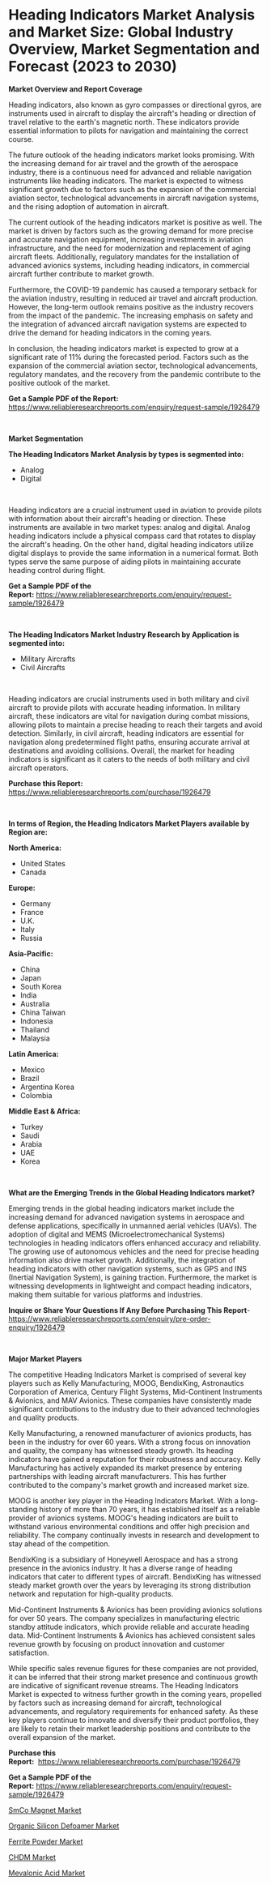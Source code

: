 <p><h1>Heading Indicators Market Analysis and Market Size: Global Industry Overview, Market Segmentation and Forecast (2023 to 2030)</h1></p><p><strong>Market Overview and Report Coverage</strong></p>
<p><p>Heading indicators, also known as gyro compasses or directional gyros, are instruments used in aircraft to display the aircraft's heading or direction of travel relative to the earth's magnetic north. These indicators provide essential information to pilots for navigation and maintaining the correct course.</p><p>The future outlook of the heading indicators market looks promising. With the increasing demand for air travel and the growth of the aerospace industry, there is a continuous need for advanced and reliable navigation instruments like heading indicators. The market is expected to witness significant growth due to factors such as the expansion of the commercial aviation sector, technological advancements in aircraft navigation systems, and the rising adoption of automation in aircraft.</p><p>The current outlook of the heading indicators market is positive as well. The market is driven by factors such as the growing demand for more precise and accurate navigation equipment, increasing investments in aviation infrastructure, and the need for modernization and replacement of aging aircraft fleets. Additionally, regulatory mandates for the installation of advanced avionics systems, including heading indicators, in commercial aircraft further contribute to market growth.</p><p>Furthermore, the COVID-19 pandemic has caused a temporary setback for the aviation industry, resulting in reduced air travel and aircraft production. However, the long-term outlook remains positive as the industry recovers from the impact of the pandemic. The increasing emphasis on safety and the integration of advanced aircraft navigation systems are expected to drive the demand for heading indicators in the coming years.</p><p>In conclusion, the heading indicators market is expected to grow at a significant rate of 11% during the forecasted period. Factors such as the expansion of the commercial aviation sector, technological advancements, regulatory mandates, and the recovery from the pandemic contribute to the positive outlook of the market.</p></p>
<p><strong>Get a Sample PDF of the Report:</strong> <a href="https://www.reliableresearchreports.com/enquiry/request-sample/1926479">https://www.reliableresearchreports.com/enquiry/request-sample/1926479</a></p>
<p>&nbsp;</p>
<p><strong>Market Segmentation</strong></p>
<p><strong>The Heading Indicators Market Analysis by types is segmented into:</strong></p>
<p><ul><li>Analog</li><li>Digital</li></ul></p>
<p>&nbsp;</p>
<p><p>Heading indicators are a crucial instrument used in aviation to provide pilots with information about their aircraft's heading or direction. These instruments are available in two market types: analog and digital. Analog heading indicators include a physical compass card that rotates to display the aircraft's heading. On the other hand, digital heading indicators utilize digital displays to provide the same information in a numerical format. Both types serve the same purpose of aiding pilots in maintaining accurate heading control during flight.</p></p>
<p><strong>Get a Sample PDF of the Report:</strong>&nbsp;<a href="https://www.reliableresearchreports.com/enquiry/request-sample/1926479">https://www.reliableresearchreports.com/enquiry/request-sample/1926479</a></p>
<p>&nbsp;</p>
<p><strong>The Heading Indicators Market Industry Research by Application is segmented into:</strong></p>
<p><ul><li>Military Aircrafts</li><li>Civil Aircrafts</li></ul></p>
<p>&nbsp;</p>
<p><p>Heading indicators are crucial instruments used in both military and civil aircraft to provide pilots with accurate heading information. In military aircraft, these indicators are vital for navigation during combat missions, allowing pilots to maintain a precise heading to reach their targets and avoid detection. Similarly, in civil aircraft, heading indicators are essential for navigation along predetermined flight paths, ensuring accurate arrival at destinations and avoiding collisions. Overall, the market for heading indicators is significant as it caters to the needs of both military and civil aircraft operators.</p></p>
<p><strong>Purchase this Report:</strong>&nbsp; <a href="https://www.reliableresearchreports.com/purchase/1926479">https://www.reliableresearchreports.com/purchase/1926479</a></p>
<p>&nbsp;</p>
<p><strong>In terms of Region, the Heading Indicators Market Players available by Region are:</strong></p>
<p>
    <p> <strong> North America: </strong>
        <ul>
            <li>United States</li>
            <li>Canada</li>
        </ul>
        </p> 
    <p> <strong> Europe: </strong>
        <ul>
            <li>Germany</li>
            <li>France</li>
            <li>U.K.</li>
            <li>Italy</li>
            <li>Russia</li>
        </ul>
        </p> 
    <p> <strong> Asia-Pacific: </strong>
        <ul>
            <li>China</li>
            <li>Japan</li>
            <li>South Korea</li>
            <li>India</li>
            <li>Australia</li>
            <li>China Taiwan</li>
            <li>Indonesia</li>
            <li>Thailand</li>
            <li>Malaysia</li>
        </ul>
        </p> 
    <p> <strong> Latin America: </strong>
        <ul>
            <li>Mexico</li>
            <li>Brazil</li>
            <li>Argentina Korea</li>
            <li>Colombia</li>
        </ul>
        </p> 
    <p> <strong> Middle East & Africa: </strong>
        <ul>
            <li>Turkey</li>
            <li>Saudi</li>
            <li>Arabia</li>
            <li>UAE</li>
            <li>Korea</li>
        </ul>
    </p>
    </p>
<p>&nbsp;</p>
<p><strong>What are the Emerging Trends in the Global Heading Indicators market?</strong></p>
<p><p>Emerging trends in the global heading indicators market include the increasing demand for advanced navigation systems in aerospace and defense applications, specifically in unmanned aerial vehicles (UAVs). The adoption of digital and MEMS (Microelectromechanical Systems) technologies in heading indicators offers enhanced accuracy and reliability. The growing use of autonomous vehicles and the need for precise heading information also drive market growth. Additionally, the integration of heading indicators with other navigation systems, such as GPS and INS (Inertial Navigation System), is gaining traction. Furthermore, the market is witnessing developments in lightweight and compact heading indicators, making them suitable for various platforms and industries.</p></p>
<p><strong>Inquire or Share Your Questions If Any Before Purchasing This Report</strong>- <a href="https://www.reliableresearchreports.com/enquiry/pre-order-enquiry/1926479">https://www.reliableresearchreports.com/enquiry/pre-order-enquiry/1926479</a></p>
<p>&nbsp;</p>
<p><strong>Major Market Players</strong></p>
<p><p>The competitive Heading Indicators Market is comprised of several key players such as Kelly Manufacturing, MOOG, BendixKing, Astronautics Corporation of America, Century Flight Systems, Mid-Continent Instruments & Avionics, and MAV Avionics. These companies have consistently made significant contributions to the industry due to their advanced technologies and quality products.</p><p>Kelly Manufacturing, a renowned manufacturer of avionics products, has been in the industry for over 60 years. With a strong focus on innovation and quality, the company has witnessed steady growth. Its heading indicators have gained a reputation for their robustness and accuracy. Kelly Manufacturing has actively expanded its market presence by entering partnerships with leading aircraft manufacturers. This has further contributed to the company's market growth and increased market size.</p><p>MOOG is another key player in the Heading Indicators Market. With a long-standing history of more than 70 years, it has established itself as a reliable provider of avionics systems. MOOG's heading indicators are built to withstand various environmental conditions and offer high precision and reliability. The company continually invests in research and development to stay ahead of the competition.</p><p>BendixKing is a subsidiary of Honeywell Aerospace and has a strong presence in the avionics industry. It has a diverse range of heading indicators that cater to different types of aircraft. BendixKing has witnessed steady market growth over the years by leveraging its strong distribution network and reputation for high-quality products.</p><p>Mid-Continent Instruments & Avionics has been providing avionics solutions for over 50 years. The company specializes in manufacturing electric standby attitude indicators, which provide reliable and accurate heading data. Mid-Continent Instruments & Avionics has achieved consistent sales revenue growth by focusing on product innovation and customer satisfaction.</p><p>While specific sales revenue figures for these companies are not provided, it can be inferred that their strong market presence and continuous growth are indicative of significant revenue streams. The Heading Indicators Market is expected to witness further growth in the coming years, propelled by factors such as increasing demand for aircraft, technological advancements, and regulatory requirements for enhanced safety. As these key players continue to innovate and diversify their product portfolios, they are likely to retain their market leadership positions and contribute to the overall expansion of the market.</p></p>
<p><strong>Purchase this Report:</strong>&nbsp;&nbsp;<a href="https://www.reliableresearchreports.com/purchase/1926479">https://www.reliableresearchreports.com/purchase/1926479</a></p>
<p></p>
<p><strong>Get a Sample PDF of the Report:</strong>&nbsp;<a href="https://www.reliableresearchreports.com/enquiry/request-sample/1926479">https://www.reliableresearchreports.com/enquiry/request-sample/1926479</a></p>
<p><p><a href="https://medium.com/@ryansai15420/smco-magnet-market-size-and-market-trends-complete-industry-overview-2023-to-2030-442873bad7c0">SmCo Magnet Market</a></p><p><a href="https://medium.com/@taraktanay7654/organic-silicon-defoamer-market-trends-and-market-analysis-forecasted-for-period-2023-2030-1088b8a7b3cf">Organic Silicon Defoamer Market</a></p><p><a href="https://medium.com/@jinkhatum1452/ferrite-powder-market-furnishes-information-on-market-share-market-trends-and-market-growth-2fa9688e8132">Ferrite Powder Market</a></p><p><a href="https://medium.com/@zaidjeet11730/chdm-market-exploring-market-share-market-trends-and-future-growth-c6065e20dea0">CHDM Market</a></p><p><a href="https://medium.com/@abdulkazi7580/mevalonic-acid-market-size-reveals-the-best-marketing-channels-in-global-industry-552cc2a1d1bb">Mevalonic Acid Market</a></p></p>